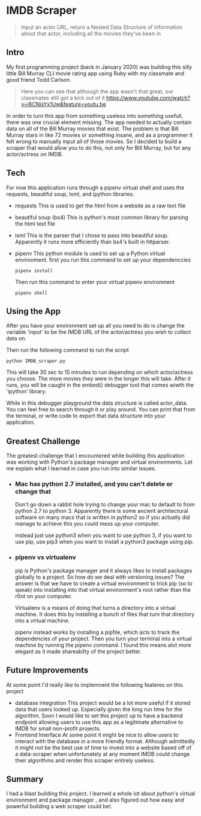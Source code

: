 # IMDB Scraper
> Input an actor URL, return a Nested Data Structure of information about that actor, including all the movies they've been in

## Intro
My first programming project (back in January 2020) was building this silly little Bill Murray CLI movie rating app using Ruby with my classmate and good friend Todd Carlson. 

> Here you can see that although the app wasn't that great, our classmates still got a kick out of it https://www.youtube.com/watch?v=i6CNisYx1Uw&feature=youtu.be

In order to turn this app from something useless into something usefull, there was one crucial element missing. The app needed to actually contain data on all of the Bill Murray movies that exist. The problem is that Bill Murray stars in like 72 movies or something insane, and as a programmer it felt wrong to manually input all of those movies. So I decided to build a scraper that would allow you to do this, not only for Bill Murray, but for any actor/actress on IMDB. 

## Tech
For now this application runs through a pipenv virtual shell and uses the requests, beautiful soup, lxml, and ipython libraries. 

- requests
    This is used to get the html from a website as a raw text file

- beautiful soup (bs4)
    This is python's most common library for parsing the html text file

- lxml
    This is the parser that I chose to pass into beautiful soup. Apparently it  runs more efficiently than bs4's built in httparser.

- pipenv
    This python module is used to set up a Python virtual environment. first you run this command to set up your dependenccies
    ```
    pipenv install
    ```
    Then run this command to enter your virtual pipenv environment
    ```
    pipenv shell
    ```
## Using the App

After you have your environment set up all you need to do is change the variable 'input' to be the IMDB URL of the actor/actress you wish to collect data on. 

Then run the following command to run the script 
```
python IMDB_scraper.py
```

This will take 30 sec to 15 minutes to run depending on which actor/actress you choose. The more movies they were in the longer this will take. After it runs, you will be caught in the embed() debugger tool that comes wiwth the 'ipython' library. 

While in this debugger playground the data structure is called actor_data. You can feel free to search through it or play around. You can print that from the terminal, or write code to export that data structure into your application. 

## Greatest Challenge
The greatest challenge that I encountered while building this application was working with Python's package manager and virtual environments. Let me explain what I learned in case you run into similar issues. 

- ### Mac has python 2.7 installed, and you can't delete or change that
    Don't go down a rabbit hole trying to change your mac to default to from python 2.7 to python 3. Apparently there is some ancient architectural software on many macs that is written in python2 so if you actually did manage to achieve this you could mess up your computer. 

    instead just use python3 when you want to use python 3, if you want to use pip, use pip3 when you want to install  a python3 package using pip.
    
- ### pipenv vs virtualenv
    pip is Python's package manager and it always likes to install packages globally to a project. So how do we deal with versioning issues? The answer is that we have to create a virtual environment to trick pip (so to speak) into installing into that virtual environment's root rather than the r0ot on your computer. 
    
    Virtualenv is a means of doing that turns a directory into a virtual machine. It does this by installing a bunch of files that turn that directory into a virtual machine.

    pipenv instead works by installing a pipfile, which acts to track the dependencies of your project. Then you turn your terminal into a virtual machine by running the pipenv command. I found this means alot more elegant as it made shareabilty of the project better. 
    
## Future Improvements

At some point I'd really like to implemnent the following feateres on this project

- database integration
    This project would be a lot more useful if it stored data that users looked up. Especially given the long run time for the algorithm. Soon I would like to set this project up to have a backend endpoint allowing users to use this app as a legitimate alternative to IMDB for small non-profit projects. 
- Frontend Interface
    At some point it might be nice to allow users to interact with the database in a more friendly format. Although admittedly it might not be the best use of time to invest into a website based off of a data-scraper when unfortunately at any moment IMDB could change their algorithms and render this scraper entirely useless.

## Summary

I had a blast building this project. I learned a whole lot about python's virtual environment and package manager , and also figured out how easy and powerful building a web scraper could be!. 


